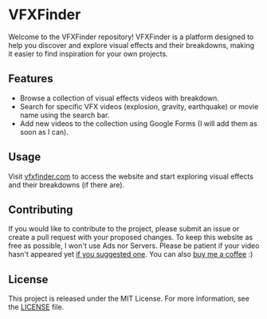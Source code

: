 # VFXFinder

Welcome to the VFXFinder repository! VFXFinder is a platform designed to help you discover and explore visual effects and their breakdowns, making it easier to find inspiration for your own projects.

## Features

- Browse a collection of visual effects videos with breakdown.
- Search for specific VFX videos (explosion, gravity, earthquake) or movie name using the search bar.
- Add new videos to the collection using Google Forms (I will add them as soon as I can).

## Usage

Visit [vfxfinder.com](https://vfxfinder.com) to access the website and start exploring visual effects and their breakdowns (if there are).

## Contributing

If you would like to contribute to the project, please submit an issue or create a pull request with your proposed changes.
To keep this website as free as possible, I won't use Ads nor Servers.
Please be patient if your video hasn't appeared yet [if you suggested one](https://vfxfinder.com/add-video.html).
You can also [buy me a coffee](https://www.buymeacoffee.com/eliaswillnat) :)

## License

This project is released under the MIT License. For more information, see the [LICENSE](LICENSE) file.

